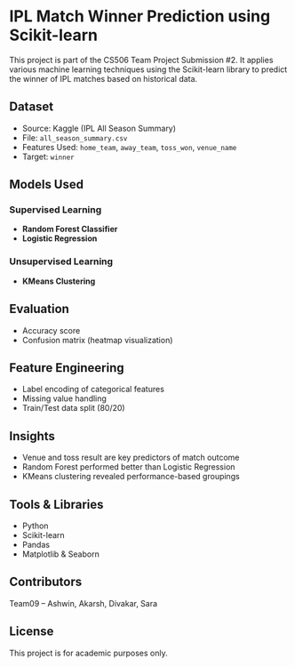 
# IPL Match Winner Prediction using Scikit-learn

This project is part of the CS506 Team Project Submission #2. It applies various machine learning techniques using the Scikit-learn library to predict the winner of IPL matches based on historical data.

## Dataset
- Source: Kaggle (IPL All Season Summary)
- File: `all_season_summary.csv`
- Features Used: `home_team`, `away_team`, `toss_won`, `venue_name`
- Target: `winner`

## Models Used
### Supervised Learning
- **Random Forest Classifier**
- **Logistic Regression**

### Unsupervised Learning
- **KMeans Clustering**

## Evaluation
- Accuracy score
- Confusion matrix (heatmap visualization)

## Feature Engineering
- Label encoding of categorical features
- Missing value handling
- Train/Test data split (80/20)

## Insights
- Venue and toss result are key predictors of match outcome
- Random Forest performed better than Logistic Regression
- KMeans clustering revealed performance-based groupings

## Tools & Libraries
- Python
- Scikit-learn
- Pandas
- Matplotlib & Seaborn

## Contributors
Team09 – Ashwin, Akarsh, Divakar, Sara

## License
This project is for academic purposes only.
